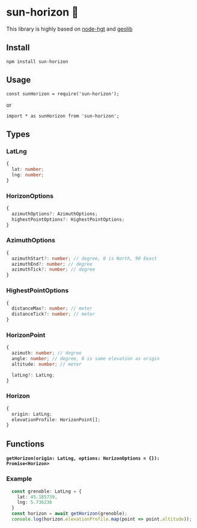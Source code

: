 # sun-horizon 🌄

This library is highly based on [node-hgt](https://github.com/perliedman/node-hgt) and [geolib](https://github.com/manuelbieh/geolib)

## Install
`npm install sun-horizon`

## Usage

`const sunHorizon = require('sun-horizon');`

or

`import * as sunHorizon from 'sun-horizon';`

## Types


### LatLng
```ts
{
  lat: number;
  lng: number;
}
```

### HorizonOptions
```ts
{
  azimuthOptions?: AzimuthOptions;
  highestPointOptions?: HighestPointOptions;
}
```

### AzimuthOptions
```ts
{
  azimuthStart?: number; // degree, 0 is North, 90 Eeast
  azimuthEnd?: number; // degree
  azimuthTick?: number; // degree
}
```

### HighestPointOptions
```ts
{
  distanceMax?: number; // meter
  distanceTick?: number; // meter
}
```

### HorizonPoint
```ts
{
  azimuth: number; // degree
  angle: number; // degree, 0 is same elevation as origin
  altitude: number; // meter

  latLng?: LatLng;
}
```

### Horizon
```ts
{
  origin: LatLng;
  elevationProfile: HorizonPoint[];
}
```
## Functions

#### `getHorizon(origin: LatLng, options: HorizonOptions = {}): Promise<Horizon>`

### Example
```ts
  const grenoble: LatLng = {
    lat: 45.185739,
    lng: 5.736236
  }
  const horizon = await getHorizon(grenoble);
  console.log(horizon.elevationProfile.map(point => point.altitude));
```
